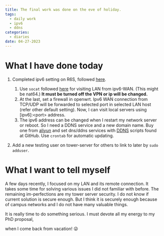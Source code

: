 ```yaml
---
title: The final work was done on the eve of holiday.
tags:
  - daily work
  - ipv6
  - ddns
categories:
  - diaries
date: 04-27-2023
---
```

# What I have done today

1. Completed ipv6 setting on R6S, followed [here]( https://blog.csdn.net/LawssssCat/article/details/104443072). 
	1. Use `socat` followed [here](https://www.right.com.cn/forum/forum.php?mod=viewthread&tid=4129434&page=1#pid11351439) for visiting LAN from ipv6-WAN. (This might be nat64.) 
		**It must be turned off the VPN or ip will be changed.** 
	2. At the last, set a firewall in openwrt. Ipv6 WAN connection from TCP/UDP will be forwarded to selected port in selected LAN host (refer other default setting). Now, I can visit local servers using \[ipv6\]:\<port\> address. 
	3. The ipv6 address can be changed when I restart my network server or reboot. So I need a DDNS service and a new domain name. Buy one from [aliyun](https://wanwang.aliyun.com/?spm=5176.21213303.1158081.1.590d53c9p19xoF&scm=20140722.S_card@@%E5%95%86%E5%93%81@@212429.S_card0.ID_card@@%E5%95%86%E5%93%81@@212429-RL_%E5%9F%9F%E5%90%8D%E6%B3%A8%E5%86%8C-OR_ser-V_2-P0_0) and set dns/ddns services with [DDNS](https://github.com/NewFuture/DDNS) scripts found at GitHub. Use `crontab` for automatic updating.

2. Add a new testing user on tower-server for others to link to later by `sudo adduser`.
# What I want to tell myself

A few days recently, I focused on my LAN and its remote connection. It takes some time for solving various issues I did not familiar with before. The remaining im-perfections are my tower server security. I do not know if current solution is secure enough. But I think it is securely enough because of campus networks and I do not have many valuable things.

It is really time to do something serious. I must devote all my energy to my PhD proposal,

when I come back from vacation! 😜